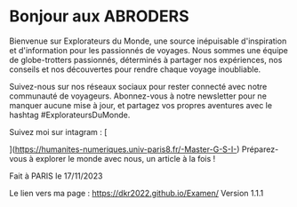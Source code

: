 
# Bonjour aux ABRODERS
Bienvenue sur Explorateurs du Monde, une source inépuisable d'inspiration et d'information pour les passionnés de voyages. Nous sommes une équipe de globe-trotters passionnés, déterminés à partager nos expériences, nos conseils et nos découvertes pour rendre chaque voyage inoubliable.

Suivez-nous sur nos réseaux sociaux pour rester connecté avec notre communauté de voyageurs. Abonnez-vous à notre newsletter pour ne manquer aucune mise à jour, et partagez vos propres aventures avec le hashtag #ExplorateursDuMonde.

Suivez moi sur intagram : [

](https://humanites-numeriques.univ-paris8.fr/-Master-G-S-I-)
Préparez-vous à explorer le monde avec nous, un article à la fois !

Fait à PARIS le 17/11/2023

Le lien vers ma page : [
](https://dkr2022.github.io/Examen/)https://dkr2022.github.io/Examen/
Version 1.1.1

